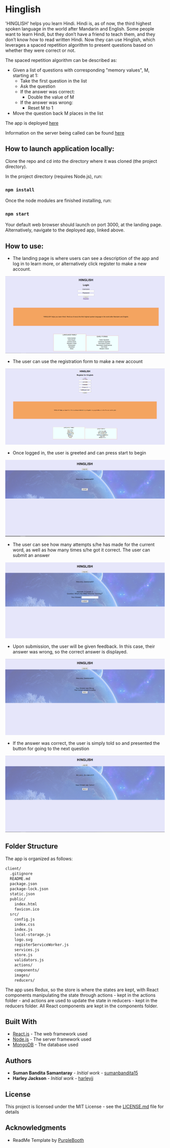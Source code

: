 # Hinglish

'HINGLISH' helps you learn Hindi. Hindi is, as of now, the third highest spoken language in the world after Mandarin and English.  Some people want to learn Hindi, but they don’t have a friend to teach them, and they don’t know how to read written Hindi. Now they can use Hinglish, which leverages a spaced repetition algorithm to present questions based on whether they were correct or not.

The spaced repetition algorithm can be described as: 

* Given a list of questions with corresponding "memory values", M, starting at 1:
  - Take the first question in the list
  - Ask the question
  - If the answer was correct:
    * Double the value of M
  - If the answer was wrong:
    * Reset M to 1
* Move the question back M places in the list

The app is deployed [here](https://radiant-woodland-22159.herokuapp.com/)

Information on the server being called can be found [here](https://github.com/thinkful-ei21/suman-harley-spaced-server)

## How to launch application locally:

Clone the repo and cd into the directory where it was cloned (the project directory).

In the project directory (requires Node.js), run:

### `npm install`

Once the node modules are finished installing, run:

### `npm start`

Your default web browser should launch on port 3000, at the landing page.  Alternatively, navigate to the deployed app, linked above.

## How to use:

* The landing page is where users can see a description of the app and log in to learn more, or alternatively click register to make a new account.

![landing-page](./src/images/screenshots/1.png?raw=true "Landing Page")

* The user can use the registration form to make a new account

![registration-page](./src/images/screenshots/2.png?raw=true "Registration Page")

* Once logged in, the user is greeted and can press start to begin

![welcome-page](./src/images/screenshots/3.png?raw=true "Welcome Page")

* The user can see how many attempts s/he has made for the current word, as well as how many times s/he got it correct.  The user can submit an answer

![question-prompt](./src/images/screenshots/4.png?raw=true "Question Prompt")

* Upon submission, the user will be given feedback.  In this case, their answer was wrong, so the correct answer is displayed.

![wrong-answer](./src/images/screenshots/5.png?raw=true "Wrong Answer")

* If the answer was correct, the user is simply told so and presented the button for going to the next question

![correct-answer](./src/images/screenshots/6.png?raw=true "Correct Answer")

## Folder Structure

The app is organized as follows:

```
client/
  .gitignore
  README.md
  package.json
  package-lock.json
  static.json
  public/
    index.html
    favicon.ico
  src/
    config.js
    index.css
    index.js
    local-storage.js
    logo.svg
    registerServiceWorker.js
    services.js
    store.js
    validators.js
    actions/
    components/
    images/
    reducers/
```

The app uses Redux, so the store is where the states are kept, with React components manipulating the state through actions - kept in the actions folder - and actions are used to update the state in reducers - kept in the reducers folder.  All React components are kept in the components folder.

## Built With

* [React.js](https://reactjs.org/) - The web framework used
* [Node.js](https://nodejs.org/en/) - The server framework used
* [MongoDB](https://www.mongodb.com/) - The database used

## Authors

* **Suman Bandita Samantaray** - *Initial work* - [sumanbandita15](https://github.com/sumanbandita15)
* **Harley Jackson** - *Initial work* - [harleyjj](https://github.com/harleyjj)

## License

This project is licensed under the MIT License - see the [LICENSE.md](LICENSE.md) file for details

## Acknowledgments

* ReadMe Template by [PurpleBooth](https://github.com/PurpleBooth)
